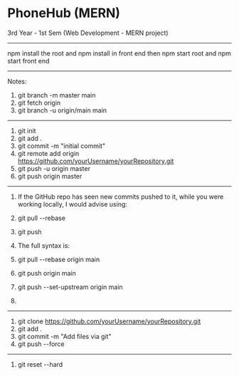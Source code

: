 # PhoneHub (MERN)

3rd Year - 1st Sem (Web Development - MERN project)

------------

npm install the root and npm install in front end then npm start root and npm start front end






---

Notes:

1. git branch -m master main
2. git fetch origin
3. git branch -u origin/main main

---

1. git init
2. git add .
3. git commit -m "initial commit"
4. git remote add origin https://github.com/yourUsername/yourRepository.git
5. git push -u origin master
6. git push origin master

---

1. If the GitHub repo has seen new commits pushed to it, while you were working locally, I would advise using:
2. git pull --rebase
3. git push

4. The full syntax is:
5. git pull --rebase origin main
6. git push origin main

7. git push --set-upstream origin main
8. 
---

1. git clone https://github.com/yourUsername/yourRepository.git
2. git add .
3. git commit -m "Add files via git"
4. git push --force

---

1. git reset --hard
